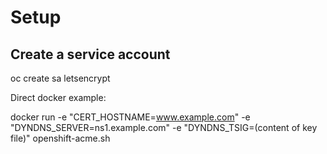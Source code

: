 # Setup

## Create a service account
oc create sa letsencrypt



Direct docker example:

docker run -e "CERT_HOSTNAME=www.example.com" -e "DYNDNS_SERVER=ns1.example.com" -e "DYNDNS_TSIG=(content of key file)" openshift-acme.sh
